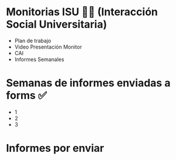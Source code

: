 # Monitorias ISU 👩‍💻 (Interacción Social Universitaria)
* Plan de trabajo
* Video Presentación Monitor
* CAI
* Informes Semanales

# Semanas de informes enviadas a forms ✅
* 1
* 2
* 3

# Informes por enviar
